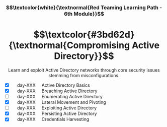 <h3 align="center"> $$\textcolor{white}{\textnormal{Red Teaming Learning Path - 6th Module}}$$ </h3>

<h1 align="center"> $$\textcolor{#3bd62d}{\textnormal{Compromising Active Directory}}$$ </h1>

<p align="center">Learn and exploit Active Directory networks through core security issues stemming from misconfigurations.</p>

- [x] &nbsp;&nbsp;&nbsp; day-XXX &nbsp;&nbsp;&nbsp; Active Directory Basics
- [x] &nbsp;&nbsp;&nbsp; day-XXX &nbsp;&nbsp;&nbsp; Breaching Active Directory
- [ ] &nbsp;&nbsp;&nbsp; day-XXX &nbsp;&nbsp;&nbsp; Enumerating Active Directory
- [x] &nbsp;&nbsp;&nbsp; day-XXX &nbsp;&nbsp;&nbsp; Lateral Movement and Pivoting
- [ ] &nbsp;&nbsp;&nbsp; day-XXX &nbsp;&nbsp;&nbsp; Exploiting Active Directory
- [x] &nbsp;&nbsp;&nbsp; day-XXX &nbsp;&nbsp;&nbsp; Persisting Active Directory
- [x] &nbsp;&nbsp;&nbsp; day-XXX &nbsp;&nbsp;&nbsp; Credentials Harvesting
